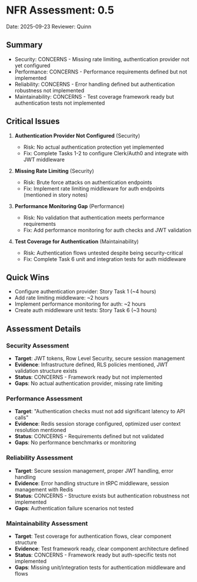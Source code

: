 # NFR Assessment: 0.5

Date: 2025-09-23
Reviewer: Quinn

## Summary

- Security: CONCERNS - Missing rate limiting, authentication provider not yet configured
- Performance: CONCERNS - Performance requirements defined but not implemented
- Reliability: CONCERNS - Error handling defined but authentication robustness not implemented
- Maintainability: CONCERNS - Test coverage framework ready but authentication tests not implemented

## Critical Issues

1. **Authentication Provider Not Configured** (Security)
   - Risk: No actual authentication protection yet implemented
   - Fix: Complete Tasks 1-2 to configure Clerk/Auth0 and integrate with JWT middleware

2. **Missing Rate Limiting** (Security)
   - Risk: Brute force attacks on authentication endpoints
   - Fix: Implement rate limiting middleware for auth endpoints (mentioned in story notes)

3. **Performance Monitoring Gap** (Performance)
   - Risk: No validation that authentication meets performance requirements
   - Fix: Add performance monitoring for auth checks and JWT validation

4. **Test Coverage for Authentication** (Maintainability)
   - Risk: Authentication flows untested despite being security-critical
   - Fix: Complete Task 6 unit and integration tests for auth middleware

## Quick Wins

- Configure authentication provider: Story Task 1 (~4 hours)
- Add rate limiting middleware: ~2 hours
- Implement performance monitoring for auth: ~2 hours
- Create auth middleware unit tests: Story Task 6 (~3 hours)

## Assessment Details

### Security Assessment
- **Target**: JWT tokens, Row Level Security, secure session management
- **Evidence**: Infrastructure defined, RLS policies mentioned, JWT validation structure exists
- **Status**: CONCERNS - Framework ready but not implemented
- **Gaps**: No actual authentication provider, missing rate limiting

### Performance Assessment
- **Target**: "Authentication checks must not add significant latency to API calls"
- **Evidence**: Redis session storage configured, optimized user context resolution mentioned
- **Status**: CONCERNS - Requirements defined but not validated
- **Gaps**: No performance benchmarks or monitoring

### Reliability Assessment
- **Target**: Secure session management, proper JWT handling, error handling
- **Evidence**: Error handling structure in tRPC middleware, session management with Redis
- **Status**: CONCERNS - Structure exists but authentication robustness not implemented
- **Gaps**: Authentication failure scenarios not tested

### Maintainability Assessment
- **Target**: Test coverage for authentication flows, clear component structure
- **Evidence**: Test framework ready, clear component architecture defined
- **Status**: CONCERNS - Framework ready but auth-specific tests not implemented
- **Gaps**: Missing unit/integration tests for authentication middleware and flows